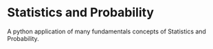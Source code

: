 # Statistics and Probability
A python application of many fundamentals concepts of Statistics and Probability.
